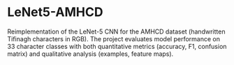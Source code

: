 # LeNet5-AMHCD
Reimplementation of the LeNet-5 CNN for the AMHCD dataset (handwritten Tifinagh characters in RGB). The project evaluates model performance on 33 character classes with both quantitative metrics (accuracy, F1, confusion matrix) and qualitative analysis (examples, feature maps).
